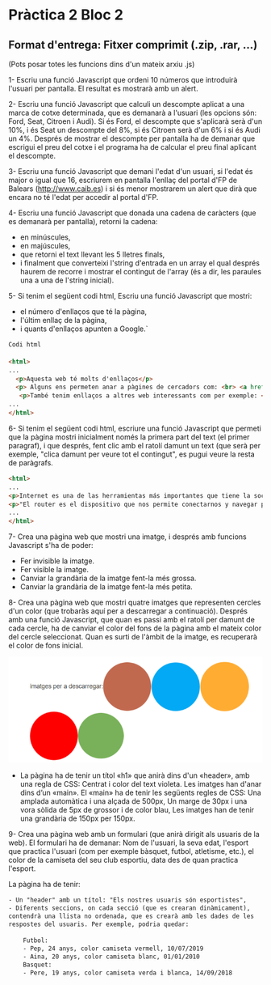 # Pràctica 2 Bloc 2

## Format d'entrega: Fitxer comprimit (.zip, .rar, ...)

(Pots posar totes les funcions dins d'un mateix arxiu .js)

1- Escriu una funció Javascript que ordeni 10 números que introduirà l'usuari per pantalla. El resultat es mostrarà amb un alert.

2- Escriu una funció Javascript que calculi un descompte aplicat a una marca de cotxe determinada, que es demanarà a l'usuari (les opcions són: Ford, Seat, Citroen i Audi). Si és Ford, el descompte que s'aplicarà serà d'un 10%, i és Seat un descompte del 8%, si és Citroen serà d'un 6% i si és Audi un 4%. Després de mostrar el descompte per pantalla ha de demanar que escrigui el preu del cotxe i el programa ha de calcular el preu final aplicant el descompte.

3- Escriu una funció Javascript que demani l'edat d'un usuari, si l'edat és major o igual que 16, escriurem en pantalla l'enllaç del portal d'FP de Balears (http://www.caib.es) i si és menor mostrarem un alert que dirà que encara no té l'edat per accedir al portal d'FP.

4- Escriu una funció Javascript que donada una cadena de caràcters (que es demanarà per pantalla), retorni la cadena:

- en minúscules,
- en majúscules,
- que retorni el text llevant les 5 lletres finals,
- i finalment que converteixi l'string d'entrada en un array el qual després haurem de recorre i mostrar el contingut de l'array (és a dir, les paraules una a una de l'string inicial).

5- Si tenim el següent codi html, Escriu una funció Javascript que mostri:

- el número d'enllaços que té la pàgina,
- l'últim enllaç de la pàgina,
- i quants d'enllaços apunten a Google.`
```HTML
Codi html

<html>
...
  <p>Aquesta web té molts d'enllaços</p>
  <p> Alguns ens permeten anar a pàgines de cercadors com: <br> <a href="https://www.google.es">Google</a>, <br> <a href="https://www.bing.com">Bing</a>, <br> <a href="https://duckduckgo.com/">Duck Duck Go</a> <br> </p>
   <p>També tenim enllaços a altres web interessants com per exemple: <br> <a href="https://www.travelbelize.org/">Belice</a> <br> <a href="https://vr.wowhungary.com/en/map/">Hungria</a> <br> </p>
...
</html>
```

6- Si tenim el següent codi html, escriure una funció Javascript que permeti que la pàgina mostri inicialment només la primera part del text (el primer paragraf), i que després, fent clic amb el ratolí damunt un text (que serà per exemple, "clica damunt per veure tot el contingut", es pugui veure la resta de paràgrafs.

```HTML
<html>
...
<p>Internet es una de las herramientas más importantes que tiene la sociedad para mantenerse en contacto con los demás en tiempos de pandemia. Sin embargo, para no correr ningún riesgo, es importante que el usuario conozca bien el funcionamiento de su router: ese dispositivo con forma de caja que te permite conectarte a la red gracias al WiFi. Con el fin de que seamos capaces de conocer su funcionamiento, y de protegernos de cualquier ataque o intento de robo, el Instituto Nacional de Ciberseguridad (INCIBE) ha compartido una guía los pasos que los usuarios deben dar para convertir su conexión en una fortaleza.</p>
<p>"El router es el dispositivo que nos permite conectarnos y navegar por Internet. Configurarlo de manera correcta evitará, en gran medida, que alguien sin permiso utilice nuestra Red e invada nuestra privacidad y seguridad», explican desde INCIBE a este respecto. De acuerdo con la institución, lo primero que debemos hacer cuando adquirimos un router nuevo es revisar su configuración para comprobar si es suficientemente segura. Para ello debemos coger la dirección IP del dispositivo y ponerla en el navegador que queramos, ya sea Chrome, Safari o cualquier otro.."</p>
...
</html>
```

7- Crea una pàgina web que mostri una imatge, i després amb funcions Javascript s'ha de poder:

- Fer invisible la imatge.
- Fer visible la imatge.
- Canviar la grandària de la imatge fent-la més grossa.
- Canviar la grandària de la imatge fent-la més petita.

8- Crea una pàgina web que mostri quatre imatges que representen cercles d'un color (que trobaràs aquí per a descarregar a continuació). Després amb una funció Javascript, que quan es passi amb el ratolí per damunt de cada cercle, ha de canviar el color del fons de la pàgina amb el mateix color del cercle seleccionat. Quan es surti de l'àmbit de la imatge, es recuperarà el color de fons inicial.

<img src="Captura.PNG">

- La pàgina ha de tenir un títol «h1» que anirà dins d'un «header», amb una regla de CSS: Centrat i color del text violeta. Les imatges han d'anar dins d’un «main». El «main» ha de tenir les següents regles de CSS: Una amplada automàtica i una alçada de 500px, Un marge de 30px i una vora sòlida de 5px de grossor i de color blau, Les imatges han de tenir una grandària de 150px per 150px.

9- Crea una pàgina web amb un formulari (que anirà dirigit als usuaris de la web). El formulari ha de demanar: Nom de l'usuari, la seva edat, l'esport que practica l'usuari (com per exemple bàsquet, futbol, atletisme, etc.), el color de la camiseta del seu club esportiu, data des de quan practica l'esport.

La pàgina ha de tenir:

    - Un "header" amb un títol: "Els nostres usuaris són esportistes", 
    - Diferents seccions, on cada secció (que es crearan dinàmicament), contendrà una llista no ordenada, que es crearà amb les dades de les respostes del usuaris. Per exemple, podria quedar:

        Futbol:
        - Pep, 24 anys, color camiseta vermell, 10/07/2019
        - Aina, 20 anys, color camiseta blanc, 01/01/2010
        Basquet: 
        - Pere, 19 anys, color camiseta verda i blanca, 14/09/2018